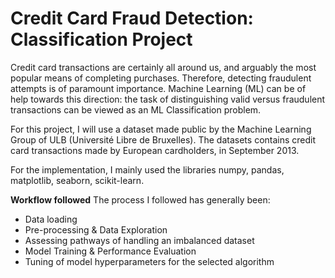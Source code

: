 # Credit Card Fraud Detection: Classification Project

Credit card transactions are certainly all around us, and arguably the most popular means of completing purchases. Therefore, detecting fraudulent attempts is of paramount importance. Machine Learning (ML) can be of help towards this direction: the task of distinguishing valid versus fraudulent transactions can be viewed as an ML Classification problem.

For this project, I will use a dataset made public by the Machine Learning Group of ULB (Université Libre de Bruxelles). The datasets contains credit card transactions made by European cardholders, in September 2013.

For the implementation, I mainly used the libraries numpy, pandas, matplotlib, seaborn, scikit-learn.

**Workflow followed**
The process I followed has generally been:

* Data loading
* Pre-processing & Data Exploration
* Assessing pathways of handling an imbalanced dataset
* Model Training & Performance Evaluation
* Tuning of model hyperparameters for the selected algorithm
